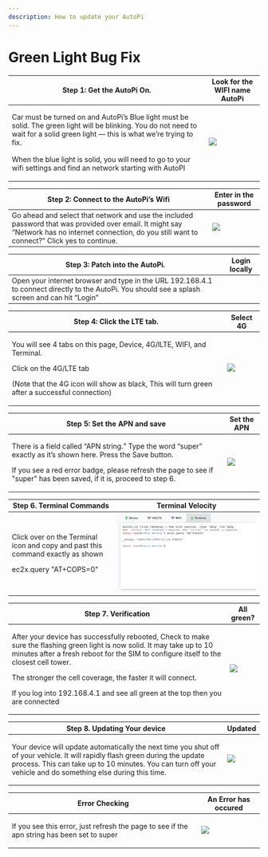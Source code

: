 ```yaml
---
description: How to update your AutoPi
---
```


# Green Light Bug Fix

| Step 1: Get the AutoPi On.                                                                                                                                                                                                                                                                                        | Look for the WIFI name AutoPi                                                                                                                                                               |
| ----------------------------------------------------------------------------------------------------------------------------------------------------------------------------------------------------------------------------------------------------------------------------------------------------------------- | ------------------------------------------------------------------------------------------------------------------------------------------------------------------------------------------- |
| <p>Car must be turned on and AutoPi’s Blue light must be solid. The green light will be blinking. You do not need to wait for a solid green light — this is what we’re trying to fix.<br><br>When the blue light is solid, you will need to go to your wifi settings and find an network starting with AutoPI</p> | ![](https://lh5.googleusercontent.com/X-UUj6Ef9IQ9sXdMstH7iOppgMf-f08fuuTcscbPpZ6EqV8yVrHDKI\_jhLvRIHbDMpVNHHNEdigNSSuEAzfemxR7IfFQwC\_KMnVgkIm-9cf3cllL6Yl77Hkw0uNMowgGqQZoMxG6fHqzX5rkvA) |

| Step 2: Connect to the AutoPi’s Wifi                                                                                                                                                                 | Enter in the password                                                                                                                                                                      |
| ---------------------------------------------------------------------------------------------------------------------------------------------------------------------------------------------------- | ------------------------------------------------------------------------------------------------------------------------------------------------------------------------------------------ |
| Go ahead and select that network and use the included password that was provided over email. It might say “Network has no internet connection, do you still want to connect?” Click yes to continue. | ![](https://lh5.googleusercontent.com/6IIrZVcctd7AXPQGqqTD8GMrJ2UN99WsvyjwUTXIXwAbK82WO30sPYU8-yqD0q8SIgrPAQDb7-i0Gjmo\_LPWQ6RRSNfIEEePGv8MYRXEIcBTZkjcx3oTOusrhwK5KwK4DIbtHXPd3NrCd57C6Q) |

| Step 3: Patch into the AutoPi.                                                                                                                   | Login locally                                                                                                                                                                                                                |
| ------------------------------------------------------------------------------------------------------------------------------------------------ | ---------------------------------------------------------------------------------------------------------------------------------------------------------------------------------------------------------------------------- |
| Open your internet browser and type in the URL 192.168.4.1 to connect directly to the AutoPi. You should see a splash screen and can hit “Login” | <img src="https://lh4.googleusercontent.com/7z_JTQzGodW3AthH1-WrMnmvrLr6K8Wjp-jtlY2gY1vF9QExscp-H6QNkY4FdYBRnZRpTV_0SYnjKb1PaygBJeEwUAODhzS_JXBkyt29yO4Jz73XclKLiPYZ3QmFOCE7226tS_a840TgATqR8g" alt="" data-size="original"> |

| Step 4: Click the LTE tab.                                                                                                                                                                                       | Select 4G                                                                                                                                                                                  |
| ---------------------------------------------------------------------------------------------------------------------------------------------------------------------------------------------------------------- | ------------------------------------------------------------------------------------------------------------------------------------------------------------------------------------------ |
| <p>You will see 4 tabs on this page, Device, 4G/lLTE, WIFI, and Terminal.</p><p>Click on the 4G/LTE tab</p><p>(Note that the 4G icon will show as black, This will turn green after a successful connection)</p> | ![](https://lh5.googleusercontent.com/FL-3WeTKInmLNTpPycylijk\_zVk6ehOTnZasrDrGDbuciJE4Nh3Fp5okQPjtFP0EpDRz109adpW1RnfsXEv0ekcs5rF4o2vvz0sRqZmP-MKS9KS4TJNEuhBLzcyBu2TiIg02Db5uI59qgjbDFQ) |



| Step 5: Set the APN and save                                                                                                                                                                                                                      | Set the APN                                                                                                                                                                                |
| ------------------------------------------------------------------------------------------------------------------------------------------------------------------------------------------------------------------------------------------------- | ------------------------------------------------------------------------------------------------------------------------------------------------------------------------------------------ |
| <p>There is a field called “APN string.” Type the word “super” exactly as it’s shown here. Press the Save button.</p><p>If you see a red error badge, please refresh the page to see if "super" has been saved, if it is, proceed to step 6. </p> | ![](https://lh6.googleusercontent.com/Wbehv2MAvYnTsXjv224soPNRhtarwe\_nDvEKDGBD6fXGWi5ItcJztN-5ZPRUvHrR0PaS2hEGxC1kk7gM7pgPRSddN1v8m33A6aQeOBaEFzYkaSrW6dKdDhLHRfqdbF19ddHlY06FcEPpN2Zynw) |

| Step 6. Terminal Commands                                                                                           | Terminal Velocity                       |
| ------------------------------------------------------------------------------------------------------------------- | --------------------------------------- |
| <p>Click over on the Terminal icon and copy and past this command exactly as shown</p><p>ec2x.query "AT+COPS=0"</p> | ![](<../.gitbook/assets/image (9).png>) |

| Step 7. Verification                                                                                                                                                                                                                                                                                                                                                               | All green?                                                                                                                                                                                   |
| ---------------------------------------------------------------------------------------------------------------------------------------------------------------------------------------------------------------------------------------------------------------------------------------------------------------------------------------------------------------------------------- | -------------------------------------------------------------------------------------------------------------------------------------------------------------------------------------------- |
| <p>After your device has successfully rebooted, Check to make sure the flashing green light is now solid. It may take up to 10 minutes after a fresh reboot for the SIM to configure itself to the closest cell tower.</p><p>The stronger the cell coverage, the faster it will connect.</p><p>If you log into 192.168.4.1 and see all green at the top then you are connected</p> | ![](https://lh3.googleusercontent.com/V-Eah1u6Q4y2vNTHfKva4S5yfp\_9-c5vgL6NXo3TRvtCpNn8PPv6TXDOepyxf6Dsq\_doxZsT-ak9VlxDVa0uNW2cEbhSFaL6RToZ6DOuQCtA-\_rLxZImmlKUlB0EfQ1wh5P8kqh4BTJ-JQCnkw) |

| Step 8. Updating Your device                                                                                                                                                                                                                                 | Updated                                                                                                                                                                                     |
| ------------------------------------------------------------------------------------------------------------------------------------------------------------------------------------------------------------------------------------------------------------ | ------------------------------------------------------------------------------------------------------------------------------------------------------------------------------------------- |
| <p></p><p>Your device will update automatically the next time you shut off of your vehicle. It will rapidly flash green during the update process. This can take up to 10 minutes. You can turn off your vehicle and do something else during this time.</p> | ![](https://lh3.googleusercontent.com/g\_sTXfeWJou02cji3LG1AFNQHerTfV4ntxXEUc7TcnAG7M1LPCPI0yu5yfBxY6Ni4rgut\_8rwnbMyJLVdzJzcTLQ7JidN5E1s8prU2AnEXOPuaaPQP6gzQw4wanMXVVMLoOphbnd4G3iPF-pfA) |

| Error Checking                                                                                            | An Error has occured                                                                                                                                                                          |
| --------------------------------------------------------------------------------------------------------- | --------------------------------------------------------------------------------------------------------------------------------------------------------------------------------------------- |
| <p></p><p>If you see this error, just refresh the page to see if the apn string has been set to super</p> | ![](https://lh5.googleusercontent.com/UWomBiSRxpgaU-jdHi6l\_l-nTHpHBfU5\_sO8Ki49cZgM9ws1X7eODflJoGwe6\_9bKWTlI73vcZnUpgvF1YlPE2bFucv89NcOV\_1iT2KLohyPerjDH92A0gFAG7jHPaebEoDYQImHIaaxV4rptQ) |



